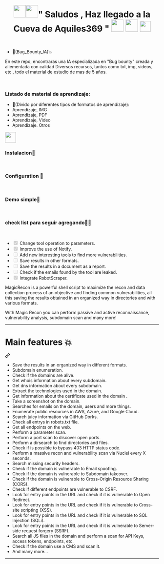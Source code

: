 <h1 align="center"><img height="40" src="https://github.com/7oSkaaa/7oSkaaa/blob/main/Images/about_me.gif?raw=true"><img height="40" src="https://emoji.gg/assets/emoji/7333-parrotdance.gif">" Saludos , Haz llegado a la Cueva de Aquiles369 " <img height="40" src="https://emoji.gg/assets/emoji/7333-parrotdance.gif"> <img height="40" src="https://github.com/7oSkaaa/7oSkaaa/blob/main/Images/about_me.gif?raw=true"> <img height="35" src="https://user-images.githubusercontent.com/73097560/115834477-dbab4500-a447-11eb-908a-139a6edaec5c.gif"> </h1></p><br>


- :file_folder:(Bug_Bounty_IA)💥
<p>  
En este repo, encontraras una IA especializada en "Bug bounty" creada y aliementada con calidad Diversos  recursos, tantos como txt, img, videos, etc , todo el material de estudio de mas de 5 años.
</p>  
<br>



<h3> Listado de material de aprendizaje: </h3>

- :file_folder:(Divido por diferentes tipos de formatos de aprendizaje):
- Aprendizaje, IMG
- Aprendizaje, PDF
- Aprendizaje, Video
- Aprendizaje. Otros

 <img height="35" src="https://user-images.githubusercontent.com/73097560/115834477-dbab4500-a447-11eb-908a-139a6edaec5c.gif">      
 <br>


<h3>Instalacion🔨</h3> <br>
<h3>Configuration 🔧 </h3>  <br>
<h3>Demo simple🎥</h3> <br>
<h3>check list para seguir agregando🧙‍♂️</h3> <br>
<ul class="contains-task-list">
<li class="task-list-item"><input type="checkbox" id="" disabled="" class="task-list-item-checkbox" checked=""> Change tool operation to parameters.</li>
<li class="task-list-item"><input type="checkbox" id="" disabled="" class="task-list-item-checkbox" checked=""> Improve the use of Notify.</li>
<li class="task-list-item"><input type="checkbox" id="" disabled="" class="task-list-item-checkbox custom-cursor-default-hover"> Add new interesting tools to find more vulnerabilities.</li>
<li class="task-list-item"><input type="checkbox" id="" disabled="" class="task-list-item-checkbox"> Save results in other formats.</li>
<li class="task-list-item"><input type="checkbox" id="" disabled="" class="task-list-item-checkbox"> Save the results in a document as a report.</li>
<li class="task-list-item"><input type="checkbox" id="" disabled="" class="task-list-item-checkbox"> Check if the emails found by the tool are leaked.</li>
<li class="task-list-item"><input type="checkbox" id="" disabled="" class="task-list-item-checkbox" checked=""> Integrate RobotScraper.</li>
</ul>



<p dir="auto">MagicRecon is a powerful shell script to maximize the recon and data collection process of an objective and finding common vulnerabilities, all this saving the results obtained in an organized way in directories and with various formats.</p>
<p dir="auto">With Magic Recon you can perform passive and active reconnaissance, vulnerability analysis, subdomain scan and many more!</p>
<hr>
<div class="markdown-heading" dir="auto"><h1 tabindex="-1" class="heading-element" dir="auto">Main features 💥</h1><a id="user-content-main-features-boom" class="anchor" aria-label="Permalink: Main features :boom:" href="#main-features-boom"><svg class="octicon octicon-link" viewBox="0 0 16 16" version="1.1" width="16" height="16" aria-hidden="true"><path d="m7.775 3.275 1.25-1.25a3.5 3.5 0 1 1 4.95 4.95l-2.5 2.5a3.5 3.5 0 0 1-4.95 0 .751.751 0 0 1 .018-1.042.751.751 0 0 1 1.042-.018 1.998 1.998 0 0 0 2.83 0l2.5-2.5a2.002 2.002 0 0 0-2.83-2.83l-1.25 1.25a.751.751 0 0 1-1.042-.018.751.751 0 0 1-.018-1.042Zm-4.69 9.64a1.998 1.998 0 0 0 2.83 0l1.25-1.25a.751.751 0 0 1 1.042.018.751.751 0 0 1 .018 1.042l-1.25 1.25a3.5 3.5 0 1 1-4.95-4.95l2.5-2.5a3.5 3.5 0 0 1 4.95 0 .751.751 0 0 1-.018 1.042.751.751 0 0 1-1.042.018 1.998 1.998 0 0 0-2.83 0l-2.5 2.5a1.998 1.998 0 0 0 0 2.83Z"></path></svg></a></div>
<ul dir="auto">
<li>Save the results in an organized way in different formats.</li>
<li>Subdomain enumeration.</li>
<li>Check if the domains are alive.</li>
<li>Get whois information about every subdomain.</li>
<li>Get dns information about every subdomain.</li>
<li>Extract the technologies used in the domain.</li>
<li>Get information about the certificate used in the domain .</li>
<li>Take a screenshot on the domain.</li>
<li>Searches for emails on the domain, users and more things.</li>
<li>Enumerate public resources in AWS, Azure, and Google Cloud.</li>
<li>Search juicy information via GitHub Dorks.</li>
<li>Check all entrys in robots.txt file.</li>
<li>Get all endpoints on the web.</li>
<li>Perform a parameter scan.</li>
<li>Perform a port scan to discover open ports.</li>
<li>Perform a dirsearch to find directories and files.</li>
<li>Check if is possible to bypass 403 HTTP status code.</li>
<li>Perform a massive recon and vulnerability scan via Nuclei every X seconds.</li>
<li>Search missing security headers.</li>
<li>Check if the domain is vulnerable to Email spoofing.</li>
<li>Check if the domain is vulnerable to Subdomain takeover.</li>
<li>Check if the domain is vulnerable to Cross-Origin Resource Sharing (CORS).</li>
<li>Check if different endpoints are vulnerable to CSRF.</li>
<li>Look for entry points in the URL and check if it is vulnerable to Open Redirect.</li>
<li>Look for entry points in the URL and check if it is vulnerable to Cross-site scripting (XSS).</li>
<li>Look for entry points in the URL and check if it is vulnerable to SQL Injection (SQLi).</li>
<li>Look for entry points in the URL and check if it is vulnerable to Server-side request forgery (SSRF).</li>
<li>Search all JS files in the domain and perform a scan for API Keys, access tokens, endpoints, etc.</li>
<li>Check if the domain use a CMS and scan it.</li>
<li>And many more...</li>
</ul>
<hr>
